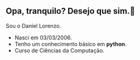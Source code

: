 ## Opa, tranquilo? Desejo que sim.👋
Sou o Daniel Lorenzo.
- Nasci em 03/03/2006.
- Tenho um conhecimento básico em **python**.
- Curso de Ciências da Computação. 


<!--
**danielxdgfc/danielxdgfc** is a ✨ _special_ ✨ repository because its `README.md` (this file) appears on your GitHub profile.

Here are some ideas to get you started:

- 🔭 I’m currently working on ...
- 🌱 I’m currently learning ...
- 👯 I’m looking to collaborate on ...
- 🤔 I’m looking for help with ...
- 💬 Ask me about ...
- 📫 How to reach me: ...
- 😄 Pronouns: ...
- ⚡ Fun fact: ...
-->
